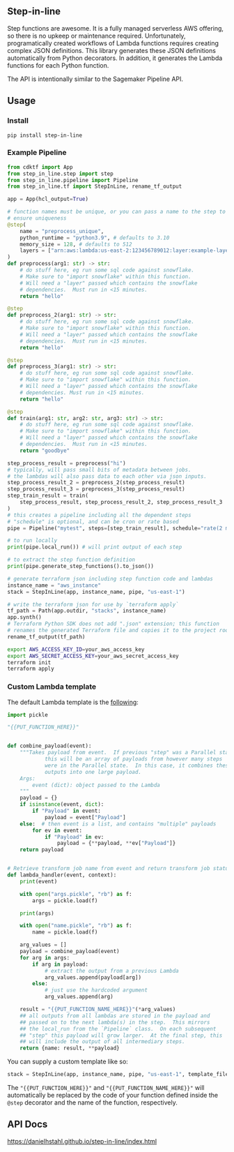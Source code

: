 ## Step-in-line

Step functions are awesome.  It is a fully managed serverless AWS offering, so there is no upkeep or maintenance required.  Unfortunately, programatically created workflows of Lambda functions requires creating complex JSON definitions.  This library generates these JSON definitions automatically from Python decorators.  In addition, it generates the Lambda functions for each Python function.  

The API is intentionally similar to the Sagemaker Pipeline API.  

## Usage

### Install
`pip install step-in-line`

### Example Pipeline
```python
from cdktf import App
from step_in_line.step import step
from step_in_line.pipeline import Pipeline
from step_in_line.tf import StepInLine, rename_tf_output

app = App(hcl_output=True)

# function names must be unique, or you can pass a name to the step to 
# ensure uniqueness
@step(
    name = "preprocess_unique",
    python_runtime = "python3.9", # defaults to 3.10
    memory_size = 128, # defaults to 512
    layers = ["arn:aws:lambda:us-east-2:123456789012:layer:example-layer"]
)
def preprocess(arg1: str) -> str:
    # do stuff here, eg run some sql code against snowflake.  
    # Make sure to "import snowflake" within this function.  
    # Will need a "layer" passed which contains the snowflake
    # dependencies.  Must run in <15 minutes.
    return "hello"

@step
def preprocess_2(arg1: str) -> str:
    # do stuff here, eg run some sql code against snowflake.  
    # Make sure to "import snowflake" within this function.  
    # Will need a "layer" passed which contains the snowflake
    # dependencies.  Must run in <15 minutes.
    return "hello"

@step
def preprocess_3(arg1: str) -> str:
    # do stuff here, eg run some sql code against snowflake.  
    # Make sure to "import snowflake" within this function.  
    # Will need a "layer" passed which contains the snowflake
    # dependencies. Must run in <15 minutes.
    return "hello"

@step
def train(arg1: str, arg2: str, arg3: str) -> str:
    # do stuff here, eg run some sql code against snowflake.  
    # Make sure to "import snowflake" within this function.  
    # Will need a "layer" passed which contains the snowflake
    # dependencies.  Must run in <15 minutes.
    return "goodbye"

step_process_result = preprocess("hi")
# typically, will pass small bits of metadata between jobs.
# the lambdas will also pass data to each other via json inputs.
step_process_result_2 = preprocess_2(step_process_result)
step_process_result_3 = preprocess_3(step_process_result)
step_train_result = train(
    step_process_result, step_process_result_2, step_process_result_3
)
# this creates a pipeline including all the dependent steps
# "schedule" is optional, and can be cron or rate based
pipe = Pipeline("mytest", steps=[step_train_result], schedule="rate(2 minutes)")

# to run locally
print(pipe.local_run()) # will print output of each step

# to extract the step function definition
print(pipe.generate_step_functions().to_json())

# generate terraform json including step function code and lambdas
instance_name = "aws_instance"
stack = StepInLine(app, instance_name, pipe, "us-east-1")

# write the terraform json for use by `terraform apply`
tf_path = Path(app.outdir, "stacks", instance_name)
app.synth()
# Terraform Python SDK does not add ".json" extension; this function
# renames the generated Terraform file and copies it to the project root.
rename_tf_output(tf_path)

```

```bash
export AWS_ACCESS_KEY_ID=your_aws_access_key
export AWS_SECRET_ACCESS_KEY=your_aws_secret_access_key
terraform init
terraform apply
```

### Custom Lambda template

The default Lambda template is the [following](./step_in_line/template_lambda.py):

```python
import pickle

"{{PUT_FUNCTION_HERE}}"


def combine_payload(event):
    """Takes payload from event.  If previous "step" was a Parallel state,
            this will be an array of payloads from however many steps
            were in the Parallel state.  In this case, it combines these
            outputs into one large payload.
    Args:
        event (dict): object passed to the Lambda
    """
    payload = {}
    if isinstance(event, dict):
        if "Payload" in event:
            payload = event["Payload"]
    else:  # then event is a list, and contains "multiple" payloads
        for ev in event:
            if "Payload" in ev:
                payload = {**payload, **ev["Payload"]}
    return payload


# Retrieve transform job name from event and return transform job status.
def lambda_handler(event, context):
    print(event)

    with open("args.pickle", "rb") as f:
        args = pickle.load(f)

    print(args)

    with open("name.pickle", "rb") as f:
        name = pickle.load(f)

    arg_values = []
    payload = combine_payload(event)
    for arg in args:
        if arg in payload:
            # extract the output from a previous Lambda
            arg_values.append(payload[arg])
        else:
            # just use the hardcoded argument
            arg_values.append(arg)

    result = "{{PUT_FUNCTION_NAME_HERE}}"(*arg_values)
    ## all outputs from all lambdas are stored in the payload and
    ## passed on to the next lambda(s) in the step.  This mirrors
    ## the local_run from the `Pipeline` class.  On each subsequent
    ## "step" this payload will grow larger.  At the final step, this
    ## will include the output of all intermediary steps.
    return {name: result, **payload}

```

You can supply a custom template like so:

```python
stack = StepInLine(app, instance_name, pipe, "us-east-1", template_file="/path/to/your/custom/template.py")
```

The `"{{PUT_FUNCTION_HERE}}"` and `"{{PUT_FUNCTION_NAME_HERE}}"` will automatically be replaced by the code of your function defined inside the `@step` decorator and the name of the function, respectively.  

## API Docs

https://danielhstahl.github.io/step-in-line/index.html